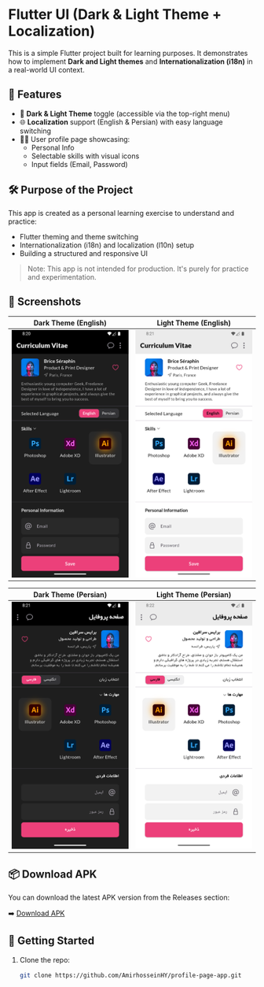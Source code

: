 # Flutter UI (Dark & Light Theme + Localization)

This is a simple Flutter project built for learning purposes. It demonstrates how to implement **Dark and Light themes** and **Internationalization (i18n)** in a real-world UI context.

## 📱 Features

- 🎨 **Dark & Light Theme** toggle (accessible via the top-right menu)
- 🌐 **Localization** support (English & Persian) with easy language switching
- 🧑‍💻 User profile page showcasing:
    - Personal Info
    - Selectable skills with visual icons
    - Input fields (Email, Password)

## 🛠️ Purpose of the Project

This app is created as a personal learning exercise to understand and practice:

- Flutter theming and theme switching
- Internationalization (i18n) and localization (l10n) setup
- Building a structured and responsive UI

> Note: This app is not intended for production. It's purely for practice and experimentation.

## 📸 Screenshots

| Dark Theme (English) | Light Theme (English) |
|----------------------|-----------------------|
| <img src="screenshots/Screenshot1.png" alt="English Dark" width="300"/> | <img src="screenshots/Screenshot2.png" alt="English Light" width="300"/> |

| Dark Theme (Persian) | Light Theme (Persian) |
|----------------------|-----------------------|
| <img src="screenshots/Screenshot3.png" alt="Persian Dark" width="300"/> | <img src="screenshots/Screenshot4.png" alt="Persian Light" width="300"/> |

## 📦 Download APK

You can download the latest APK version from the Releases section:

➡️ [Download APK](https://github.com/AmirhosseinHY/profile-page-app/releases)

## 🚀 Getting Started

1. Clone the repo:
   ```bash
   git clone https://github.com/AmirhosseinHY/profile-page-app.git
